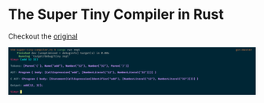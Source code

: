 # The Super Tiny Compiler in Rust

Checkout the [original](https://github.com/jamiebuilds/the-super-tiny-compiler)

![Imagine of the REPL](https://github.com/10factory/the-super-tiny-compiler.rs/raw/master/img/screenshot.png)
